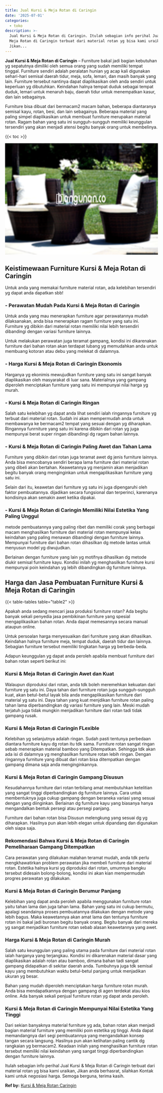 ```yaml
---
title: Jual Kursi & Meja Rotan di Caringin
date: '2025-07-01'
categories:
  - toko
description: >-
  Jual Kursi & Meja Rotan di Caringin. Itulah sebagian info perihal Jual Kursi &
  Meja Rotan di Caringin terbuat dari material rotan yg bisa kami uraikan,
  Jikan...
---
```


**Jual Kursi & Meja Rotan di Caringin** – Furniture bakal jadi bagian kebutuhan yg sepatutnya dimiliki oleh semua orang yang sudah memiliki tempat tinggal. Furniture sendiri adalah peralatan hunian yg acap kali digunakan sehari-hari semisal daerah tidur, meja, sofa, lemari, dan masih banyak yang lain. Furniture tersebut nantinya dapat diaplikasikan oleh anda sendiri untuk keperluan yg dibutuhkan. Keindahan halnya tempat duduk sebagai tempat duduk, lemari untuk menaruh baju, daerah tidur untuk menempatkan kasur, dan lain sebagainya.

Furniture bisa dibuat dari bermacam2 macam bahan, beberapa diantaranya semisal kayu, rotan, besi, dan lain sebagainya. Beberapa material yang paling simpel diaplikasikan untuk membuat furniture merupakan material rotan. Ragam bahan yang satu ini sungguh-sungguh memiliki keunggulan tersendiri yang akan menjadi atensi begitu banyak orang untuk membelinya.

{{< toc >}}

![Jual Kursi & Meja Rotan di Caringin](/images/kursi-meja-rotan-murah41.png)

## Keistimewaan Furniture Kursi & Meja Rotan di Caringin

Untuk anda yang memakai furniture material rotan, ada kelebihan tersendiri yg dapat anda dapatkan sbb!

### \- Perawatan Mudah Pada Kursi & Meja Rotan di Caringin

Untuk anda yang mau menerapkan furniture agar perawatannya mudah dilaksanakan, anda bisa menerapkan ragam furniture yang satu ini. Furniture yg dibikin dari material rotan memiliki nilai lebih tersendiri dibandingi dengan variasi furniture lainnya.

Untuk melakukan perawatan juga teramat gampang, kondisi ini dikarenakan furniture dari bahan rotan akan terdapat lubang yg memudahkan anda untuk membuang kotoran atau debu yang melekat di dalamnya.

### \- Harga Kursi & Meja Rotan di Caringin Ekonomis

Harganya yg ekonimis mewujudkan furniture yang satu ini sangat banyak diaplikasikan oleh masyarakat di luar sana. Materialnya yang gampang diperoleh menciptakan furniture yang satu ini mempunyai nilai harga yg murah.

### \- Kursi & Meja Rotan di Caringin Ringan

Salah satu kelebihan yg dapat anda lihat sendiri ialah ringannya furniture yg terbuat dari material rotan. Sudah ini akan mempermudah anda untuk membawanya ke bermacam2 tempat yang sesuai dengan yg diharapkan. Ringannya funrniture yang satu ini karena dibikin dari rotan yg juga mempunyai berat super ringan dibandingi dg ragam bahan lainnya.

### \- Kursi & Meja Rotan di Caringin Paling Awet dan Tahan Lama

Furniture yang dibikin dari rotan juga teramat awet dg jenis furniture lainnya. Anda bisa mencobanya sendiri berapa lama furniture dari material rotan yang dibeli akan bertahan. Keawetannya yg menjamin akan menjadikan begitu banyak orang menginginkan untuk mengaplikasikan furniture yang satu ini.

Selain dari itu, keawetan dari furniture yg satu ini juga dipengaruhi oleh faktor pembuatannya. dijadikan secara fungsional dan terperinci, karenanya kondisinya akan semakin awet ketika dipakai.

### \- Kursi & Meja Rotan di Caringin Memiliki Nilai Estetika Yang Paling Unggul

metode pembuatannya yang paling ribet dan memiliki corak yang berbagai macam menghasilkan furniture dari material rotan mempunyai kelas keindahan yang paling menawan dibandingi dengan furniture lainnya. Mempunyai furniture dari bahan rotan dihasilkan dg metode lantas untuk menyusun model yg diwujudkan.

Berlainan dengan furniture yang lain yg motifnya dihasilkan dg metode diukir semisal furniture kayu. Kondisi inilah yg menghasilkan furniture kursi mempunyai poin keindahan yg lebih dibandingkan dg furniture lainnya.

## Harga dan Jasa Pembuatan Furniture Kursi & Meja Rotan di Caringin

{{< table-tables table="table2" >}}

Apakah anda sedang mencari jasa produksi furniture rotan? Ada begitu banyak sekali penyedia jasa pembikinan furniture yang spesial mengaplikasikan bahan rotan. Anda dapat memesannya secara manual ataupun online.

Untuk persoalan harga menyesuaikan dari furniture yang akan dihasilkan. Keindahan halnya furniture meja, tempat duduk, daerah tidur dan lainnya. Sebagian furniture tersebut memiliki tingkatan harga yg berbeda-beda.

Adapun keunggulan yg dapat anda peroleh apabila membuat furniture dari bahan rotan seperti berikut ini:

### Kursi & Meja Rotan di Caringin Awet dan Kuat

Walaupun diproduksi dari rotan, anda tdk boleh meremehkan kekuatan dari furniture yg satu ini. Daya tahan dari furniture rotan juga sungguh-sungguh kuat, akan betul-betul layak bila anda mengaplikasikan furniture dari material yg satu ini. Daya tahan yang kuat menjdikan furniture rotan paling tahan lama diperbandingkan dg variasi furniture yang lain. Meski mudah terjatuh juga tidak mungkin menjadikan furniture dari rotan tadi tidak gampang rusak.

### Kursi & Meja Rotan di Caringin FLexible

Kelebihan yg selanjutnya adalah ringan. Sudah pasti tentunya perbedaan diantara furniture kayu dg rotan itu tdk sama. Furniture rotan sangat ringan sebab menerapkan material bamboo yang Ditempatkan. Sehingga tdk akan ada isi di dalamnya yg menghasilkan furniture rotan lebih ringan. Dengan ringannya furniture yang dibuat dari rotan bisa ditempatkan dengan gampang dimana saja anda menginginkannya.

### Kursi & Meja Rotan di Caringin Gampang Disusun

Kesudahannya furniture dari rotan terbilang amat membutuhkan ketelitian yang sangat tinggi diperbandingkan dg furniture lainnya. Cara untuk membentuknya juga cukup gampang dengan beraneka variasi yang sesuai dengan yang diinginkan. Berlainan dg furniture kayu yang biasanya hanya mengandalkan bentuk persegi atau persegi panjang.

Furniture dari bahan rotan bisa Disusun melengkung yang sesuai dg yg diharapkan. Hasilnya pun akan lebih elegan untuk dipandang dan digunakan oleh siapa saja.

### Rekomendasi Bahwa Kursi & Meja Rotan di Caringin Pemeliharaan Gampang Ditempatkan

Cara perawatan yang dilakukan malahan teramat mudah, anda tdk perlu mengkhawatirkan problem perawatan jika membeli furniture dari material rotan. Estetika halnya kursi yg diproduksi dari rotan, umumnya bangku tersebut didesain bolong-bolong, kondisi ini akan kian mempermudah progres perawatan yg dilakukan.

### Kursi & Meja Rotan di Caringin Berumur Panjang

Kelebihan yang dapat anda peroleh apabila menggunakan furniture rotan yaitu tahan lama dan juga tahan lama. Bahan yang satu ini cukup bermutu, apalagi seandainya proses pembuatannya dilakukan dengan metode yang lebih bagus. Maka keawetannya akan amat lama dan tentunya furniture rotan ini bakal jadi buronan begitu banyak orang. Begitu banyak dari mereka yg sangat menjadikan furniture rotan sebab alasan keawetannya yang awet.

### Harga Kursi & Meja Rotan di Caringin Murah

Salah satu keunggulan yang paling utama pada furniture dari material rotan ialah harganya yang terjangkau. Kondisi ini dikarenakan material dasar yang diaplikasikan adalah rotan atau bamboo, dimana bahan tadi sangat gampang didapatkan di sekitar daerah anda. Tumbuhnya juga tdk semisal kayu yang membutuhkan waktu betul-betul panjang untuk menjadikan ukuran yg besar.

Bahan yang mudah diperoleh menciptakan harga furniture rotan murah. Anda bisa mendapatkannya dengan gampang di agen terdekat atau kios online. Ada banyak sekali penjual furniture rotan yg dapat anda peroleh.

### Kursi & Meja Rotan di Caringin Mempunyai Nilai Estetika Yang Tinggi

Dari sekian banyaknya material furniture yg ada, bahan rotan akan menjadi bagian material furniture yang memiliki poin estetika yg tinggi. Anda dapat memandangnya dari segi pembuatannya yang mengandalkan konsep tangan secara langsung. Hasilnya pun akan kelihatan paling cantik dg rangkaian yg bermacam2. Keadaan inilah yang menghasilkan furniture rotan tersebut memiliki nilai keindahan yang sangat tinggi diperbandingkan dengan furniture lainnya.

Itulah sebagian info perihal Jual Kursi & Meja Rotan di Caringin terbuat dari material rotan yg bisa kami uraikan, Jikan anda berhasrat, silahkan Kontak kami untuk negosiasi harga. Semoga berguna, terima kasih.

**Ref by:** [Kursi & Meja Rotan Caringin](https://id.wikipedia.org/wiki/Kursi)

